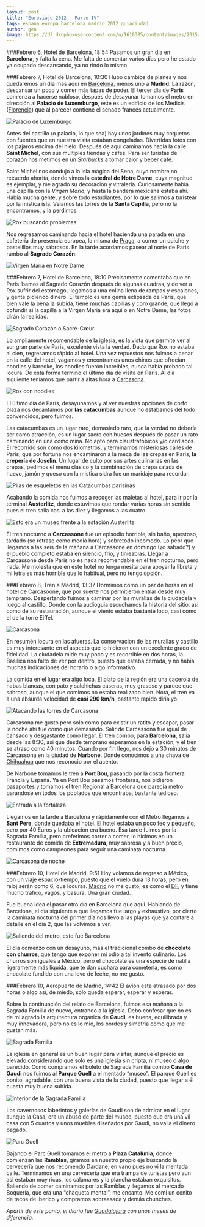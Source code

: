```yaml
---
layout: post
title: "Euroviaje 2012 - Parte IV"
tags: espana europa barcelona madrid 2012 guiaciudad
author: geo
image: https://dl.dropboxusercontent.com/u/1610385/content/images/2015/03/DSC07803.JPG
---
```

###Febrero 6, Hotel de Barcelona, 18:54
Pasamos un gran día en **Barcelona**, y falta la cena. Me falta de comentar varios días pero he estado ya  ocupado descansando, ya no rindo lo mismo.

###Febrero 7, Hotel de Barcelona, 10:30
Hubo cambios de planes y nos quedaremos un día más aquí en [Barcelona](/tag/barcelona), menos uno a **Madrid**. La razón, descansar un poco y comer más tapas de poder. El tercer día de **Paris** comienza a hacerse nubloso, después de desayunar tomamos el metro en dirección al **Palacio de Luxemburgo**, este es un edificio de los Medicis ([Florencia](/tag/florencia)) que al parecer contiene el senado francés actualmente. 

![Palacio de Luxemburgo](https://dl.dropboxusercontent.com/u/1610385/content/images/2015/03/DSC07408.JPG)

Antes del castillo (o palacio, lo que sea) hay unos jardínes muy coquetos con fuentes que en nuestra visita estaban congeladas. Divertidas fotos con los pajaros encima del hielo. Después de aquí caminamos hacia la calle **Saint Michel**, con sus multiples tiendas y cafes. Para ser turistas de corazón nos metimos en un *Starbucks* a tomar calor y beber café. 

Saint Michel nos condujo a la isla mágica del Sena, cuyo nombre no recuerdo ahorita, donde vimos la **catedral de Notre Dame**, cuya magnitud es ejemplar, y me agrado su decoración y vitralería. Curiosamente había una capilla con la *Virgen María*, y hasta la bandera mexicana estaba ahí. Había mucha gente, y sobre todo estudiantes, por lo que salimos a turistear por la mistica isla. Veiamos las torres de la **Santa Capilla**, pero no la encontramos, y la perdimos. 

![Rox buscando problemas](https://dl.dropboxusercontent.com/u/1610385/content/images/2015/03/DSC07438.JPG)

Nos regresamos caminando hacia el hotel hacienda una parada en una cafetería de presencia europea, la misma de [Praga](/tag/praga), a comer un quiche y pastelillos muy sabrosos. En la tarde acordamos pasear al norte de Paris rumbo al **Sagrado Corazón**.

![Virgen María en Notre Dame](https://dl.dropboxusercontent.com/u/1610385/content/images/2015/03/DSC07477.JPG)

###Febrero 7, Hotel de Barcelona, 18:10
Precisamente comentaba que en París íbamos al Sagrado Corazón después de algunas cuadras, y de ver a Rox sufrir del estómago, llegamos a una colina llena de rampas y escalones, y gente pidiendo dinero. El templo es una gema eclipsada de Paris, que bien vale la pena la subida, tiene muchas capillas y coro grande, que llegó a cofundir si la capilla a la Virgen María era aquí o en Notre Dame, las fotos dirán la realidad. 

![Sagrado Corazón o Sacré-Cœur](https://dl.dropboxusercontent.com/u/1610385/content/images/2015/03/DSC07512.JPG)

Lo ampliamente recomendable de la iglesia, es la vista que permite ver al sur gran parte de Paris, excelente vista la verdad. Dado que Rox no estaba al cien, regresamos rápido al hotel. Una vez repuestos nos fuimos a cenar en la calle del hotel, vagamos y encontramos unos chinos que ofrecian noodles y kareoke, los noodles fueron increibles, nunca había probado tal locura. De esta forma termino el último día de visita en París. Al día siguiente teníamos que partir a altas hora a [Carcasona](/tag/carcasona).

![Rox con noodles](https://dl.dropboxusercontent.com/u/1610385/content/images/2015/03/DSC07530.JPG)

El último día de Paris, desayunamos y al ver nuestras opciones de corto plaza nos decantamos por **las catacumbas** aunque no estabamos del todo convencidos, pero fuimos. 

Las catacumbas es un lugar raro, demasiado raro, que la verdad no debería ser como atracción, es un lugar sacro con huesos después de pasar un rato caminando en una como mina. No apto para claustrafobicos y/o cardiacos. El recorrido son como dos kilometros, y terminamos misteriosas calles de París, que por fortuna nos encaminaron a la meca de las crepas en París, **la crepería de Joselin**. Un lugar de culto por sus artes culinarias en las crepas, pedimos el menu clásico y la combinación de crepa salada de huevo, jamón y queso con la mistica sidra fue un maridaje para recordar. 

![Pilas de esqueletos en las Catacumbas parisinas](https://dl.dropboxusercontent.com/u/1610385/content/images/2015/03/DSC07566.JPG)

Acabando la comida nos fuimos a recoger las maletas al hotel, para ir por la terminal **Austerlitz**, donde estuvimos que rondar varias horas sin sentido pues el tren salia casi a las diez y llegamos a las cuatro.

![Esto era un museo frente a la estación Austerlitz](https://dl.dropboxusercontent.com/u/1610385/content/images/2015/03/DSC07574.JPG)

El tren nocturno a **Carcassone** fue un episodio horrible, sin  baño, apestoso, tardado (se retraso como media hora) y sobretodo incomodo. Lo peor que llegamos a las seis de la mañana a Carcassone en domingo (¿o sabado?) y el pueblo completo estaba en silencio, frio, y tinieablas. Llegar a Carcassone desde Paris no es nada recomendable en el tren nocturno, pero nada. Me molesta que en este hotel no tenga mesita para apoyar la libreta y mi letra es más horrible que lo habitual, pero no tengo opción.

###Febrero 8, Tren a Madrid, 13:37
Dormimos como un par de horas en el hotel de Carcasoone, que por suerte nos permitieron entrar desde muy temprano. Despertando fuimos a caminar por las murallas de la ciudadela y luego al castillo. Donde con la audioguia escuchamos la historia del sitio, asi como de su restauración, aunque el viento estaba bastante loco, casi como el de la torre Eiffel. 

![Carcasona](https://dl.dropboxusercontent.com/u/1610385/content/images/2015/03/DSC07611.JPG)

En resumén locura en las afueras. La conservacion de las murallas y castillo es muy interesante en el aspecto que lo hicieron con un excelente grado de fidelidad. La ciudadela mide muy poco y es recorrible en dos horas, la Basilica nos falto de ver por dentro, puesto que estaba cerrada, y no habia muchas indicaciones del horario o algo informativo. 

La comida en el lugar era algo loca. El plato de la región era una cacerola de habas blancas, con pato y salchichas caseras, muy grasoso y parece que sabroso, aunque el que comimos no estaba realizado bien. Nota, el tren va a una absurda velocidad de **casi 290 km/h**, bastante rapido diria yo.

![Atacando las torres de Carcasona](https://dl.dropboxusercontent.com/u/1610385/content/images/2015/03/DSC07759.JPG)

Carcasona me gusto pero solo como para existir un ratito y escapar, pasar la noche ahi fue como que demasiado. Salir de Carcassona fue igual de cansado y desgastante como llegar. El tren combo, para **Barcelona**, salía desde las 8:30, asi que desde temprano esperamos en la estación, y el tren se atraso como 40 minutos. Cuando por fin llego, nos dejo a 30 minutos de Carcassona en la ciudad de **Narbone**. Donde conocimos a una chava de [Chihuahua](/tag/chihuahua) que nos reconocio por el acento. 

De Narbone tomamos le tren a **Port Bou**, pasando por la costa frontera Francia y España. Ya en Port Bou pasamos fronteras, nos pidieron pasaportes y tomamos el tren Regional a Barcelona que parecia metro parandose en todos los poblados que encontraba, bastante tedioso.

![Entrada a la fortaleza](https://dl.dropboxusercontent.com/u/1610385/content/images/2015/03/DSC07803.JPG)

Llegamos en la tarde a Barcelona y rápidamente con el Metro llegamos a **Sant Pere**, donde quedaba el hotel. El hotel estaba un poco feo y pequeño, pero por 40 Euros y la ubicación era bueno. Esa tarde fuimos por la Sagrada Familia, pero preferimos correr a comer, lo hicimos en un restaurante de comida de **Extremadura**, muy sabrosa y a buen precio, comimos como campeones para seguir una caminata nocturna.

![Carcasona de noche](https://dl.dropboxusercontent.com/u/1610385/content/images/2015/03/DSC07827.JPG)

###Febrero 10, Hotel de Madrid, 9:51
Hoy volamos de regreso a México, con un viaje espacio-tiempo, puesto que el vuelo dura 13 horas, pero en reloj serán como 6, que locuras. [Madrid](/tag/madrid) no me gusto, es como el [DF](/tag/df), y tiene mucho tráfico, vagos, y basura. Una gran ciudad. 

Fue buena idea el pasar otro día en Barcelona que aqui. Hablando de Barcelona, el día siguiente  a que llegamos fue largo y exhaustivo, por cierto la caminata nocturna del primer día nos llevo a las playas que ya contare a detalle en el día 2, que las volvimos a ver.

![Saliendo del metro, esto fue Barcelona](https://dl.dropboxusercontent.com/u/1610385/content/images/2015/03/DSC07842.JPG)

El día comenzo con un desayuno, más el tradicional combo de **chocolate con churros**, que tengo que exponer mi odio a tal invento culinario. Los churros son iguales a México, pero el chocolate es una especie de natilla ligeramente más liquida, que te dan cuchara para cometerla, es como chocolate fundido con una leve de leche, no me gusto.

###Febrero 10, Aeropuerto de Madrid, 14:42
El avión esta atrasado por dos horas o algo así, de miedo, solo queda esperar, esperar y esperar.

Sobre la continuación del relato de Barcelona, fuimos esa mañana a la Sagrada Familia de nuevo, entrando a la iglesia. Debo confesar que no es de mi agrado la arquitectura organica de **Gaudi**, es buena, equilibrada y muy innovadora, pero no es lo mio, los bordes y simetria como que me gustan más.

![Sagrada Familia](https://dl.dropboxusercontent.com/u/1610385/content/images/2015/03/DSC07857.JPG)

La iglesia en general es un buen lugar para visitar, aunque el precio es elevado considerando que solo es una iglesia sin cripta, ni museo o algo parecido. Como compramos el boleto de Sagrada Familia combo **Casa de Gaudi** nos fuimos al **Parque Guell** a el mentado “museo”. El parque Guell es bonito, agradable, con una buena vista de la ciudad, puesto que llegar a él cuesta muy buena subida.

![Interior de la Sagrada Familia](https://dl.dropboxusercontent.com/u/1610385/content/images/2015/03/DSC07913.JPG)

Los cavernosos laberintos y galerías de Gaudi son de admirar en el lugar, aunque la Casa, era un abuso de parte del museo, puesto que era una vil casa con 5 cuartos y unos muebles diseñados por Gaudi, no valia el dinero pagado.

![Parc Guell](https://dl.dropboxusercontent.com/u/1610385/content/images/2015/03/DSC07991.JPG)

Bajando el Parc Guell tomamos el metro a **Plaza Catalunia**, donde comienzan las **Ramblas**, giramos en nuestro propio eje buscando la cervecería que nos recomendo Dardane, en vano pues no vi la mentada calle. Terminamos en una cerveceria que era trampa de turistas pero aun asi estaban muy ricas, los calamares y la plancha estaban exquisitos. Saliendo de comer caminamos por las Ramblas y llegamos al mercado Boquería, que era una “chaqueta mental”, me encanto. Me comi un conito de tacos de Iberico y compramos sobraasada y demás chunches.

*Apartir de este punto, el diario fue [Guadalajara](/tag/guadalajara) con unos meses de diferencia.*